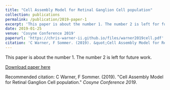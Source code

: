 ```yaml
---
title: "Cell Assembly Model for Retinal Ganglion Cell population"
collection: publications
permalink: /publication/2019-paper-1
excerpt: 'This paper is about the number 1. The number 2 is left for future work.'
date: 2019-01-25
venue: 'Cosyne Conference 2019'
paperurl: 'https://chris-warner-ii.github.io/files/warner2019cell.pdf'
citation: 'C Warner, F Sommer. (2019). &quot;Cell Assembly Model for Retinal Ganglion Cell population.&quot; <i>Cosyne Conference 2019</i>.'
---
```

This paper is about the number 1. The number 2 is left for future work.

[Download paper here](http://academicpages.github.io/files/paper1.pdf)

Recommended citation: C Warner, F Sommer. (2019). &quot;Cell Assembly Model for Retinal Ganglion Cell population.&quot; <i>Cosyne Conference 2019</i>. 